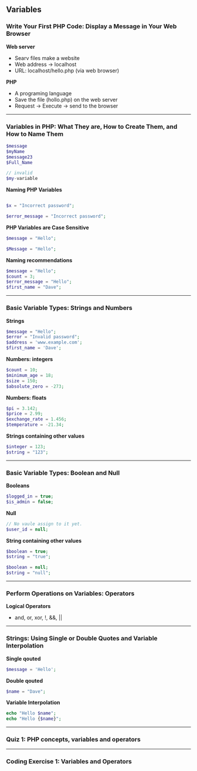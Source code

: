 ## Variables

### Write Your First PHP Code: Display a Message in Your Web Browser

**Web server**
- Searv files make a website
- Web address -> localhost
- URL: localhost/hello.php (via web browser)
  
**PHP**
- A programing language
- Save the file (hollo.php) on the web server
- Request -> Execute -> send to the browser

---

### Variables in PHP: What They are, How to Create Them, and How to Name Them

```php
$message
$myName
$message23
$Full_Name

// invalid
$my-variable

```

**Naming PHP Variables**
```php

$x = "Incorrect password";

$error_message = "Incorrect password";

```

**PHP Variables are Case Sensitive**
```php
$message = "Hello";

$Message = "Hello";

```

**Naming recommendations**
```php
$message = "Hello";
$count = 3;
$error_message = "Hello";
$first_name = "Dave";

```


---

### Basic Variable Types: Strings and Numbers

**Strings**
```php
$message = "Hello";
$error = "Invalid password";
$address = 'www.example.com';
$first_name = 'Dave';

```

**Numbers: integers**
```php
$count = 10;
$minimum_age = 18;
$size = 150;
$absolute_zero = -273;

```

**Numbers: floats**
```php
$pi = 3.142;
$price = 2.99;
$exchange_rate = 1.456;
$temperature = -21.34;

```

**Strings containing other values**
```php
$integer = 123;
$string = "123";
```

---

### Basic Variable Types: Boolean and Null

**Booleans**
```php
$logged_in = true;
$is_admin = false;

```

**Null**
```php
// No vaule assign to it yet.
$user_id = null;

```

**String containing other values**
```php
$boolean = true;
$string = "true";

$boolean = null;
$string = "null";
```

---

### Perform Operations on Variables: Operators

**Logical Operators**
- and, or, xor, !, &&, ||

---

### Strings: Using Single or Double Quotes and Variable Interpolation

**Single qouted**
```php
$message = 'Hello';
```

**Double qouted**
```php
$name = "Dave";
```

**Variable Interpolation**
```php
echo "Hello $name"; 
echo "Hello {$name}";
```
---

### Quiz 1: PHP concepts, variables and operators

---

### Coding Exercise 1: Variables and Operators